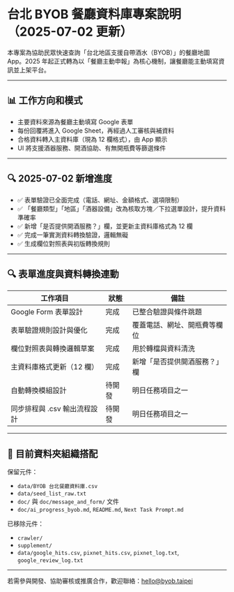 # 台北 BYOB 餐廳資料庫專案說明（2025-07-02 更新）

本專案為協助民眾快速查詢「台北地區支援自帶酒水（BYOB）」的餐廳地圖 App。2025 年起正式轉為以「餐廳主動申報」為核心機制，讓餐廳能主動填寫資訊並上架平台。

---

## 📊 工作方向和模式

* 主要資料來源為餐廳主動填寫 Google 表單
* 每份回覆將進入 Google Sheet，再經過人工審核與補資料
* 合格資料轉入主資料庫（現為 12 欄格式），由 App 顯示
* UI 將支援酒器服務、開酒協助、有無開瓶費等篩選條件

---

## 🔍 2025-07-02 新增進度

* ✅ 表單驗證已全面完成（電話、網址、金額格式、選項限制）
* ✅ 「餐廳類型」「地區」「酒器設備」改為核取方塊／下拉選單設計，提升資料準確率
* ✅ 新增「是否提供開酒服務？」欄，並更新主資料庫格式為 12 欄
* ✅ 完成一筆實測資料轉換驗證，邏輯無礙
* ✅ 生成欄位對照表與初版轉換規則

---

## 🔍 表單進度與資料轉換連動

| 工作項目              | 狀態  | 備註             |
| ----------------- | --- | -------------- |
| Google Form 表單設計  | 完成  | 已整合驗證與條件跳題     |
| 表單驗證規則設計與優化       | 完成  | 覆蓋電話、網址、開瓶費等欄位 |
| 欄位對照表與轉換邏輯草案      | 完成  | 用於轉檔與資料清洗      |
| 主資料庫格式更新（12 欄）    | 完成  | 新增「是否提供開酒服務？」欄 |
| 自動轉換模組設計          | 待開發 | 明日任務項目之一       |
| 同步排程與 .csv 輸出流程設計 | 待開發 | 明日任務項目之一       |

---

## 🔧 目前資料夾組織搭配

保留元件：

* `data/BYOB 台北餐廳資料庫.csv`
* `data/seed_list_raw.txt`
* `doc/` 與 `doc/message_and_form/` 文件
* `doc/ai_progress_byob.md`, `README.md`, `Next Task Prompt.md`

已移除元件：

* `crawler/`
* `supplement/`
* `data/google_hits.csv`, `pixnet_hits.csv`, `pixnet_log.txt`, `google_review_log.txt`

---

若需參與開發、協助審核或推廣合作，歡迎聯絡：[hello@byob.taipei](mailto:hello@byob.taipei)
